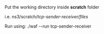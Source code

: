 Put the working directory inside **scratch** folder

i.e. ns3/scratch/*tcp-sender-receiver/files*

Run using: ./waf --run tcp-sender-receiver
